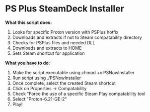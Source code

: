**PS Plus SteamDeck Installer**
==============

**What this script does:**
1. Looks for specific Proton version with PSPlus hotfix
2. Downloads and extracts if not to Steam compatability directory
3. Checks for PSPlus files and needed DLL
4. Downloads and extracts to HOME
5. Sets Steam shortcut for application

**What you have to do:**
 1. Make the script executable using chmod +x PSNowInstaller
 2. Run script using ./PSNowInstaller
 3. Once complete, select the created Steam shortcut
 4. Click on Properties -> Compatability
 5. Check "Force the use of a specific Steam Play compatability tool
 6. Select "Proton-6.21-GE-2"
 7. Play!

